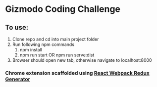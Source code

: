 # Gizmodo Coding Challenge

## To use:

1. Clone repo and cd into main project folder
2. Run following npm commands
   1. npm install
   2. npm run start OR npm run serve:dist
3. Browser should open new tab, otherwise navigate to localhost:8000

### Chrome extension scaffolded using [React Webpack Redux Generator](https://github.com/stylesuxx/generator-react-webpack-redux)